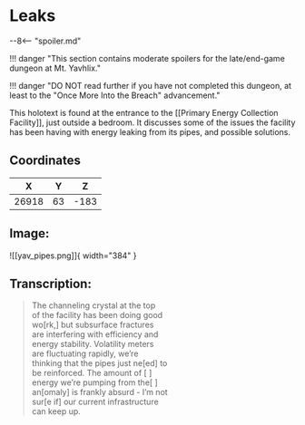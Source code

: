 # Leaks

--8<-- "spoiler.md"

!!! danger "This section contains moderate spoilers for the late/end-game dungeon at Mt. Yavhlix."

!!! danger "DO NOT read further if you have not completed this dungeon, at least to the "Once More Into the Breach" advancement."

This holotext is found at the entrance to the [[Primary Energy Collection Facility]], just outside a bedroom. It discusses some of the issues the facility has been having with energy leaking from its pipes, and possible solutions.

## Coordinates
| **X** | **Y** | **Z** |
| :---: | :---: | :---: |
| 26918 |  63  | -183 |

## Image:

![[yav_pipes.png]]{ width="384" }

## Transcription:
> The channeling crystal at the top <br>
of the facility has been doing good <br>
wo[rk,] but subsurface fractures <br>
are interfering with efficiency and <br>
energy stability. Volatility meters <br>
are fluctuating rapidly, we’re <br>
thinking that the pipes just ne[ed] to <br>
be reinforced. The amount of [ ] <br>
energy we’re pumping from the[  ] <br>
an[omaly] is frankly absurd - I’m not <br>
sur[e if] our current infrastructure <br>
can keep up.
